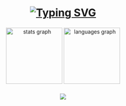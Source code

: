 
<h1 align="center">
 <a href="https://git.io/typing-svg"><img src="https://readme-typing-svg.demolab.com?font=Fira+Code&pause=1000&center=true&random=false&width=435&lines=Welcome%2C+I'm+Kahyberth;Software+Engineer" alt="Typing SVG" /></a>
</h1>

###

<div align="center">
  <img src="https://github-readme-stats.vercel.app/api?username=Kahyberth&hide_title=false&hide_rank=false&show_icons=true&include_all_commits=true&count_private=true&disable_animations=false&theme=dracula&locale=en&hide_border=false" height="150" alt="stats graph"  />
  <img src="https://github-readme-stats.vercel.app/api/top-langs?username=Kahyberth&locale=en&hide_title=false&layout=compact&card_width=320&langs_count=5&theme=dracula&hide_border=false" height="150" alt="languages graph"  />
</div>

###

<p align="center">
  <a href="https://skillicons.dev">
    <img src="https://skillicons.dev/icons?i=git,ts,js,react,angular,tailwind,gcp,aws,kubernetes,docker,rust,cloudflare,express,go,nestjs" />
  </a>
</p>
